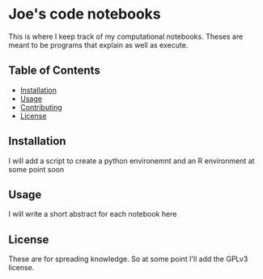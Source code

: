 # Joe's code notebooks

This is where I keep track of my computational notebooks. Theses are meant to be programs that explain as well as execute. 

## Table of Contents

- [Installation](#installation)
- [Usage](#usage)
- [Contributing](#contributing)
- [License](#license)

## Installation

I will add a script to create a python environemnt and an R environment at some point soon

## Usage

I will write a short abstract for each notebook here 


## License
These are for spreading knowledge. So at some point I'll add the GPLv3 license. 
